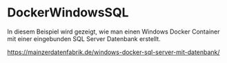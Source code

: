 # DockerWindowsSQL

In diesem Beispiel wird gezeigt, wie man einen Windows Docker Container mit einer eingebunden SQL Server Datenbank erstellt.

https://mainzerdatenfabrik.de/windows-docker-sql-server-mit-datenbank/

